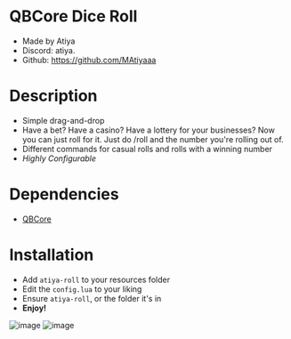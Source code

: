 # QBCore Dice Roll
* Made by Atiya
* Discord: atiya.
* Github: https://github.com/MAtiyaaa

# Description
* Simple drag-and-drop
* Have a bet? Have a casino? Have a lottery for your businesses? Now you can just roll for it. Just do /roll and the number you're rolling out of.
* Different commands for casual rolls and rolls with a winning number
* *Highly Configurable*

# Dependencies
* [QBCore](https://github.com/qbcore-framework)

# Installation
* Add `atiya-roll` to your resources folder
* Edit the `config.lua` to your liking
* Ensure `atiya-roll`, or the folder it's in
* **Enjoy!**

![image](https://github.com/MAtiyaaa/atiya-roll/assets/45663878/15a14c0d-7cfc-4eae-ba14-56a8cd8d3727)
![image](https://github.com/MAtiyaaa/atiya-roll/assets/45663878/4c5aed84-dff1-4cb2-a189-104247cc06f6)


